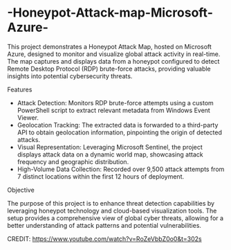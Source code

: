 # -Honeypot-Attack-map-Microsoft-Azure-
This project demonstrates a Honeypot Attack Map, hosted on Microsoft Azure, designed to monitor and visualize global attack activity in real-time. The map captures and displays data from a honeypot configured to detect Remote Desktop Protocol (RDP) brute-force attacks, providing valuable insights into potential cybersecurity threats.

Features
* Attack Detection: Monitors RDP brute-force attempts using a custom PowerShell script to extract relevant metadata from Windows Event Viewer.
* Geolocation Tracking: The extracted data is forwarded to a third-party API to obtain geolocation information, pinpointing the origin of detected attacks.
* Visual Representation: Leveraging Microsoft Sentinel, the project displays attack data on a dynamic world map, showcasing attack frequency and geographic distribution.
* High-Volume Data Collection: Recorded over 9,500 attack attempts from 7 distinct locations within the first 12 hours of deployment.

Objective

The purpose of this project is to enhance threat detection capabilities by leveraging honeypot technology and cloud-based visualization tools. The setup provides a comprehensive view of global cyber threats, allowing for a better understanding of attack patterns and potential vulnerabilities.

CREDIT: https://www.youtube.com/watch?v=RoZeVbbZ0o0&t=302s 

